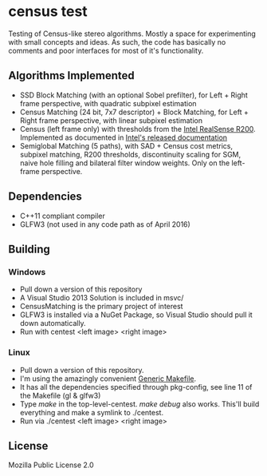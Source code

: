# census test
Testing of Census-like stereo algorithms. Mostly a space for experimenting with small concepts and ideas. 
As such, the code has basically no comments and poor interfaces for most of it's functionality.

## Algorithms Implemented
* SSD Block Matching (with an optional Sobel prefilter), for Left + Right frame perspective, with quadratic subpixel estimation
* Census Matching (24 bit, 7x7 descriptor) + Block Matching, for Left + Right frame perspective, with linear subpixel estimation
* Census (left frame only) with thresholds from the [Intel RealSense R200](https://github.com/IntelRealSense/librealsense/blob/master/include/librealsense/rsutil.h). Implemented as documented in [Intel's released documentation](https://github.com/PercATI/RealSense_ROS/blob/master/r200_install/Include/DSAPI/DSAPITypes.h)
* Semiglobal Matching (5 paths), with SAD + Census cost metrics, subpixel matching, R200 thresholds, discontinuity scaling for SGM, naive hole filling and bilateral filter window weights. Only on the left-frame perspective.

## Dependencies
* C++11 compliant compiler
* GLFW3 (not used in any code path as of April 2016)

## Building
### Windows
* Pull down a version of this repository
* A Visual Studio 2013 Solution is included in msvc/
* CensusMatching is the primary project of interest
* GLFW3 is installed via a NuGet Package, so Visual Studio should pull it down automatically. 
* Run with centest \<left image> \<right image>

### Linux
* Pull down a version of this repository.
* I'm using the amazingly convenient [Generic Makefile](https://github.com/mbcrawfo/GenericMakefile).
* It has all the dependencies specified through pkg-config, see line 11 of the Makefile (gl & glfw3) 
* Type _make_ in the top-level-centest. _make debug_ also works. This'll build everything and make a symlink to ./centest.
* Run via ./centest \<left image> \<right image>

## License
Mozilla Public License 2.0
